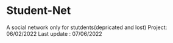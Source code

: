 # Student-Net
A social network only for stutdents(depricated and lost)
Project: 06/02/2022
Last update : 07/06/2022


